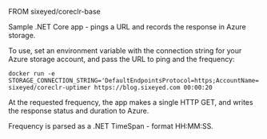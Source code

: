 FROM sixeyed/coreclr-base

Sample .NET Core app - pings a URL and records the response in Azure storage.

To use, set an environment variable with the connection string for your Azure storage account, and pass the URL to ping and the frequency:

    docker run -e STORAGE_CONNECTION_STRING='DefaultEndpointsProtocol=https;AccountName=|name|;AccountKey=|key|' sixeyed/coreclr-uptimer https://blog.sixeyed.com 00:00:20

At the requested frequency, the app makes a single HTTP GET, and writes the response status and duration to Azure. 

Frequency is parsed as a .NET TimeSpan - format HH:MM:SS.

